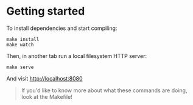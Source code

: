 # Getting started

To install dependencies and start compiling:

```
make install
make watch
```

Then, in another tab run a local filesystem HTTP server:

```
make serve
```

And visit [http://localhost:8080](http://localhost:8080)

> If you'd like to know more about what these commands are doing, look at the Makefile!
